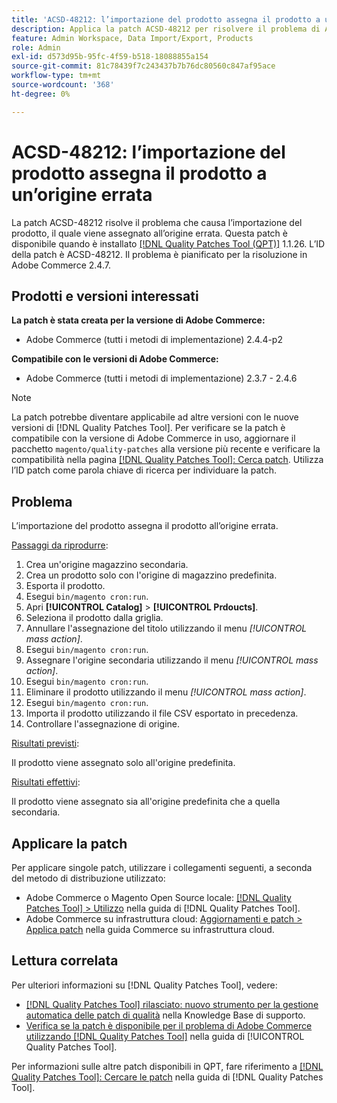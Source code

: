 ```yaml
---
title: 'ACSD-48212: l’importazione del prodotto assegna il prodotto a un’origine errata'
description: Applica la patch ACSD-48212 per risolvere il problema di Adobe Commerce, a causa del quale l’importazione del prodotto assegna il prodotto alla sorgente errata.
feature: Admin Workspace, Data Import/Export, Products
role: Admin
exl-id: d573d95b-95fc-4f59-b518-18088855a154
source-git-commit: 81c78439f7c243437b7b76dc80560c847af95ace
workflow-type: tm+mt
source-wordcount: '368'
ht-degree: 0%

---
```


# ACSD-48212: l’importazione del prodotto assegna il prodotto a un’origine errata

La patch ACSD-48212 risolve il problema che causa l’importazione del prodotto, il quale viene assegnato all’origine errata. Questa patch è disponibile quando è installato [[!DNL Quality Patches Tool (QPT)]](https://experienceleague.adobe.com/en/docs/commerce-knowledge-base/kb/announcements/commerce-announcements/magento-quality-patches-released-new-tool-to-self-serve-quality-patches) 1.1.26. L’ID della patch è ACSD-48212. Il problema è pianificato per la risoluzione in Adobe Commerce 2.4.7.

## Prodotti e versioni interessati

**La patch è stata creata per la versione di Adobe Commerce:**

* Adobe Commerce (tutti i metodi di implementazione) 2.4.4-p2

**Compatibile con le versioni di Adobe Commerce:**

* Adobe Commerce (tutti i metodi di implementazione) 2.3.7 - 2.4.6

>[!NOTE]
>
>La patch potrebbe diventare applicabile ad altre versioni con le nuove versioni di [!DNL Quality Patches Tool]. Per verificare se la patch è compatibile con la versione di Adobe Commerce in uso, aggiornare il pacchetto `magento/quality-patches` alla versione più recente e verificare la compatibilità nella pagina [[!DNL Quality Patches Tool]: Cerca patch](https://experienceleague.adobe.com/tools/commerce-quality-patches/index.html). Utilizza l’ID patch come parola chiave di ricerca per individuare la patch.

## Problema

L’importazione del prodotto assegna il prodotto all’origine errata.

<u>Passaggi da riprodurre</u>:

1. Crea un&#39;origine magazzino secondaria.
1. Crea un prodotto solo con l&#39;origine di magazzino predefinita.
1. Esporta il prodotto.
1. Esegui `bin/magento cron:run`.
1. Apri **[!UICONTROL Catalog]** > **[!UICONTROL Prdoucts]**.
1. Seleziona il prodotto dalla griglia.
1. Annullare l&#39;assegnazione del titolo utilizzando il menu *[!UICONTROL mass action]*.
1. Esegui `bin/magento cron:run`.
1. Assegnare l&#39;origine secondaria utilizzando il menu *[!UICONTROL mass action]*.
1. Esegui `bin/magento cron:run`.
1. Eliminare il prodotto utilizzando il menu *[!UICONTROL mass action]*.
1. Esegui `bin/magento cron:run`.
1. Importa il prodotto utilizzando il file CSV esportato in precedenza.
1. Controllare l&#39;assegnazione di origine.

<u>Risultati previsti</u>:

Il prodotto viene assegnato solo all&#39;origine predefinita.

<u>Risultati effettivi</u>:

Il prodotto viene assegnato sia all&#39;origine predefinita che a quella secondaria.

## Applicare la patch

Per applicare singole patch, utilizzare i collegamenti seguenti, a seconda del metodo di distribuzione utilizzato:

* Adobe Commerce o Magento Open Source locale: [[!DNL Quality Patches Tool] > Utilizzo](/help/tools/quality-patches-tool/usage.md) nella guida di [!DNL Quality Patches Tool].
* Adobe Commerce su infrastruttura cloud: [Aggiornamenti e patch > Applica patch](https://experienceleague.adobe.com/docs/commerce-cloud-service/user-guide/develop/upgrade/apply-patches.html) nella guida Commerce su infrastruttura cloud.

## Lettura correlata

Per ulteriori informazioni su [!DNL Quality Patches Tool], vedere:

* [[!DNL Quality Patches Tool] rilasciato: nuovo strumento per la gestione automatica delle patch di qualità](https://experienceleague.adobe.com/en/docs/commerce-knowledge-base/kb/announcements/commerce-announcements/magento-quality-patches-released-new-tool-to-self-serve-quality-patches) nella Knowledge Base di supporto.
* [Verifica se la patch è disponibile per il problema di Adobe Commerce utilizzando  [!DNL Quality Patches Tool]](/help/tools/quality-patches-tool/patches-available-in-qpt/check-patch-for-magento-issue-with-magento-quality-patches.md) nella guida di [!UICONTROL Quality Patches Tool].


Per informazioni sulle altre patch disponibili in QPT, fare riferimento a [[!DNL Quality Patches Tool]: Cercare le patch](https://experienceleague.adobe.com/tools/commerce-quality-patches/index.html) nella guida di [!DNL Quality Patches Tool].
